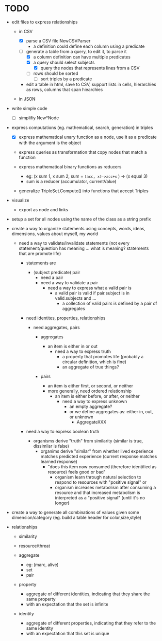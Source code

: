 # TODO

- edit files to express relationships
    - in CSV
        - [x] parse a CSV file NewCSVParser
            - a definition could define each column using a predicate
        - [ ] generate a table from a query, to edit it, to parse it
          - [x] a column definition can have multiple predicates
          - [x] a query should select subjects
            - [x] query the nodes that represents lines from a CSV
          - [ ] rows should be sorted
            - [ ] sort triples by a predicate

      - edit a table in html, save to CSV, support lists in cells, hierarchies as rows, columns that span hiearchies

    - in JSON

- write simple code
  - [ ] simplifiy New*Node

- express computations (eg. mathematical, search, generation) in triples
    - [x] express mathematical unary function as a node, use it as a predicate with the argument is the object
    - express queries as transformation that copy nodes that match a function
    - express mathematical binary functions as reducers
        - eg: (x sum 1, x sum 2, sum = `(acc, x)->acc+x` ) -> (x equal 3)
        - sum is a reducer (accumulator, currentValue)


    - generalize TripleSet.Compute() into functions that accept Triples


- visualize
    - export as node and links

- setup a set for all nodes using the name of the class as a string prefix

- create a way to organize statements using concepts, words, ideas, dimensions, values about myself, my world

    - need a way to validate/invalidate statements (not every statement/question has meaning ... what is meaning?  statements that are promote life)
        - statements are
            - (subject predicate) pair
                - need a pair
                - need a way to validate a pair
                    - need a way to express what a valid pair is
                        - a valid pair is valid if pair.subject is in valid.subjects and ...
                            - a collection of valid pairs is defined by a pair of aggregates
        - need identites, properties, relationships
            - need aggregates, pairs
                - aggregates
                    - an item is either in or out
                        - need a way to express truth
                            - a property that promotes life (probably a circular definition, which is fine)
                            - an aggregate of true things?

                - pairs
                    - an item is either first, or second, or neither
                    - more generally, need ordered relationship
                        - an item is either before, or after, or neither
                            - need a way to express unknown
                                - an empty aggregate?
                                - or we define aggregates as: either in, out, or unknown
                                    - AggregateXXX

        - need a way to express boolean truth
            - organisms derive "truth" from similarity (similar is true, dissimilar is false)
                - organims derive "similar" from whether lived experience matches predicted experience (current response matches learned response)
                    - "does this item now consumed (therefore identified as resource) feels good or bad"
                        - organism learn through natural selection to respond to resources with "positive signal"
                        or
                        - organism increases metabolism after consuming a resource and that increased metabolism is interpreted as a "positive signal" (until it's no longer)


- create a way to generate all combinations of values given some dimension/category (eg. build a table header for color,size,style)


- relationships
    - similarity

    - resource/threat

    - aggregate
        - eg: (marc, alive)
        - set
        - pair

    - property
        - aggregate of different identities, indicating that they share the same property
		- with an expectation that the set is infinite

    - identity
        - aggregate of different properties, indicating that they refer to the same identity
        - with an expectation that this set is unique

